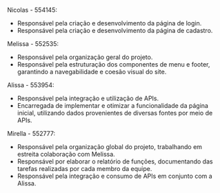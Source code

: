 Nicolas - 554145:
- Responsável pela criação e desenvolvimento da página de login.
- Responsável pela criação e desenvolvimento da página de cadastro.

Melissa - 552535:
- Responsável pela organização geral do projeto.
- Responsável pela estruturação dos componentes de menu e footer, garantindo a navegabilidade e coesão visual do site.

Alissa - 553954:
- Responsável pela integração e utilização de APIs.
- Encarregada de implementar e otimizar a funcionalidade da página inicial, utilizando dados provenientes de diversas fontes por meio de APIs.

Mirella - 552777:
- Responsável pela organização global do projeto, trabalhando em estreita colaboração com Melissa.
- Responsável por elaborar o relatório de funções, documentando das tarefas realizadas por cada membro da equipe.
- Responsável pela integração e consumo de APIs em conjunto com a Alissa.